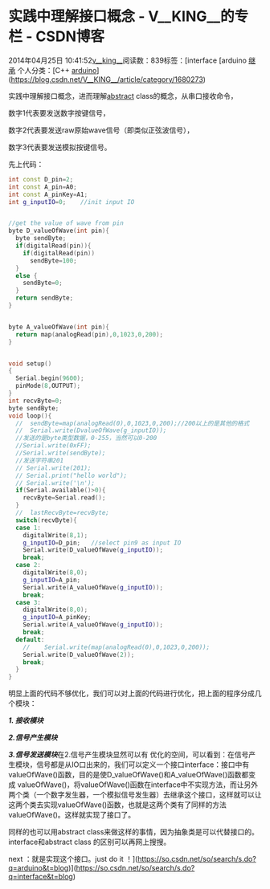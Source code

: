 # 实践中理解接口概念 - V__KING__的专栏 - CSDN博客





2014年04月25日 10:41:52[v__king__](https://me.csdn.net/V__KING__)阅读数：839标签：[interface																[arduino																[继承](https://so.csdn.net/so/search/s.do?q=继承&t=blog)
个人分类：[C++																[arduino](https://blog.csdn.net/V__KING__/article/category/1678023)](https://blog.csdn.net/V__KING__/article/category/1680273)





实践中理解接口概念，进而理解[abstract]() class的概念，从串口接收命令，

数字1代表要发送数字按键信号，

数字2代表要发送raw原始wave信号（即类似正弦波信号），

数字3代表要发送模拟按键信号。

先上代码：



```cpp
int const D_pin=2;
int const A_pin=A0;
int const A_pinKey=A1;
int g_inputIO=0;    //init input IO


//get the value of wave from pin
byte D_valueOfWave(int pin){
  byte sendByte;
  if(digitalRead(pin)){
    if(digitalRead(pin))
      sendByte=100;
  }
  else {
    sendByte=0;
  }
  return sendByte;
}


byte A_valueOfWave(int pin){
  return map(analogRead(pin),0,1023,0,200);
}


void setup()
{
  Serial.begin(9600);
  pinMode(8,OUTPUT);
}
int recvByte=0;
byte sendByte;
void loop(){
  //  sendByte=map(analogRead(0),0,1023,0,200);//200以上的是其他的格式
  //  Serial.write(DvalueOfWave(g_inputIO));
  //发送的是byte类型数据，0-255，当然可以0-200
  //Serial.write(0xFF);
  //Serial.write(sendByte);
  //发送字符串201
  // Serial.write(201);
  // Serial.print("hello world");
  // Serial.write('\n');
  if(Serial.available()>0){
    recvByte=Serial.read();
  }
  //  lastRecvByte=recvByte;
  switch(recvByte){
  case 1:
    digitalWrite(8,1);
    g_inputIO=D_pin;   //select pin9 as input IO 
    Serial.write(D_valueOfWave(g_inputIO));
    break;
  case 2:
    digitalWrite(8,0);
    g_inputIO=A_pin;
    Serial.write(A_valueOfWave(g_inputIO));
    break;
  case 3:
    digitalWrite(8,0);
    g_inputIO=A_pinKey;
    Serial.write(A_valueOfWave(g_inputIO));
    break;
  default:
    //    Serial.write(map(analogRead(0),0,1023,0,200));
    Serial.write(D_valueOfWave(2));
    break;
  }
}
```
明显上面的代码不够优化，我们可以对上面的代码进行优化，把上面的程序分成几个模块：

***1. 接收模块***

***2.信号产生模块***

***3.信号发送模块***在2.信号产生模块显然可以有 优化的空间，可以看到：在信号产生模块，信号都是从IO口出来的，我们可以定义一个接口interface：接口中有valueOfWave()函数，目的是使D_valueOfWave()和A_valueOfWave()函数都变成 valueOfWave()，将valueOfWave()函数在interface中不实现方法，而让另外两个类（一个数字发生器，一个模拟信号发生器）去继承这个接口，这样就可以让这两个类去实现valueOfWave()函数，也就是这两个类有了同样的方法valueOfWave()。这样就实现了接口了。

同样的也可以用abstract class来做这样的事情，因为抽象类是可以代替接口的。 interface和abstract class 的区别可以再网上搜搜。

next ：就是实现这个接口。just do it ！](https://so.csdn.net/so/search/s.do?q=arduino&t=blog)](https://so.csdn.net/so/search/s.do?q=interface&t=blog)




